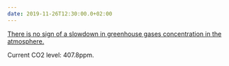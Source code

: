 ```yaml
---
date: 2019-11-26T12:30:00.0+02:00
---
```


[There is no sign of a slowdown in greenhouse gases concentration in the atmosphere.](https://public.wmo.int/en/media/press-release/greenhouse-gas-concentrations-atmosphere-reach-yet-another-high)

Current CO2 level: 407.8ppm.